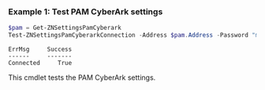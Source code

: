 ### Example 1: Test PAM CyberArk settings
```powershell
$pam = Get-ZNSettingsPamCyberark
Test-ZNSettingsPamCyberarkConnection -Address $pam.Address -Password "myPassword" -UserName $pam.UserName -SecretsType $pam.SecretsType -CyberArkLogonType $pam.CyberArkLogonType
```

```output
ErrMsg     Success
------     -------
Connected     True
```

This cmdlet tests the PAM CyberArk settings.
